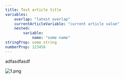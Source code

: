 ```yaml
---
title: Test article title
variables:
    overlap: "latest overlap"
    currentArticleVariable: "current article value"
    nested:
        variable:
            name: "some name"
stringProp: some string
numberProp: 123456
---
```



adfasdfasdf

![1.png]()
